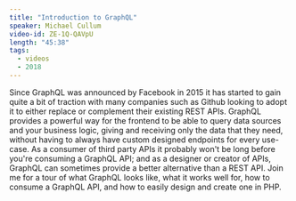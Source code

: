```yaml
---
title: "Introduction to GraphQL"
speaker: Michael Cullum
video-id: ZE-1Q-QAVpU
length: "45:38"
tags:
  - videos
  - 2018
---
```


Since GraphQL was announced by Facebook in 2015 it has started to gain quite a bit of traction with many companies such as Github looking to adopt it to either replace or complement their existing REST APIs. GraphQL provides a powerful way for the frontend to be able to query data sources and your business logic, giving and receiving only the data that they need, without having to always have custom designed endpoints for every use-case. As a consumer of third party APIs it probably won't be long before you're consuming a GraphQL API; and as a designer or creator of APIs, GraphQL can sometimes provide a better alternative than a REST API. Join me for a tour of what GraphQL looks like, what it works well for, how to consume a GraphQL API, and how to easily design and create one in PHP.
